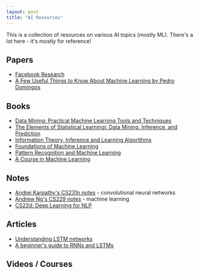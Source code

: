 ```yaml
---
layout: post
title: "AI Resources"
---
```


This is a collection of resources on various AI topics (mostly ML). There's a
lot here - it's mostly for reference!

## Papers
* [Facebook Research](https://research.facebook.com/publications/)
* [A Few Useful Things to Know About Machine Learning by Pedro Domingos](https://homes.cs.washington.edu/~pedrod/papers/cacm12.pdf)

## Books
* [Data Mining: Practical Machine Learning Tools and Techniques](http://www.cs.waikato.ac.nz/~ml/weka/book.html)
* [The Elements of Statistical Learningi: Data Mining, Inference, and Prediction](http://statweb.stanford.edu/~tibs/ElemStatLearn/)
* [Information Theory, Inference and Learning Algorithms](https://www.amazon.com/Information-Theory-Inference-Learning-Algorithms/dp/0521642981)
* [Foundations of Machine Learning](https://www.amazon.com/dp/026201825X)
* [Pattern Recognition and Machine Learning](https://www.microsoft.com/en-us/research/people/cmbishop/)
* [A Course in Machine Learning](http://ciml.info/)

## Notes
* [Andrej Karpathy's CS231n notes](https://cs231n.github.io/) - convolutional neural networks
* [Andrew Ng's CS229 notes](http://cs229.stanford.edu/materials.html) - machine learning
* [CS22d: Deep Learning for NLP](http://cs224d.stanford.edu/syllabus.html)

## Articles
* [Understanding LSTM networks](https://colah.github.io/posts/2015-08-Understanding-LSTMs/)
* [A beginner's guide to RNNs and LSTMs](https://deeplearning4j.org/lstm.html)

## Videos / Courses
* [Machine learning summer school](https://www.youtube.com/playlist?list=PLZSO_6-bSqHQCIYxE3ycGLXHMjK3XV7Iz)
* [Andrew Ng's machine learning course](http://openclassroom.stanford.edu/MainFolder/CoursePage.php?course=MachineLearning)
* [Neural Networks for Machine Learning w. Geoffrey Hinton](https://www.coursera.org/learn/neural-networks)
* [Iain Murray's introduction to machine learning](http://videolectures.net/bootcamp2010_murray_iml/#)
* [How Convolutional Neural Networks Work](https://www.youtube.com/watch?v=FmpDIaiMIeA) - 25 minute video that gives a basic overview of CNNs

## Other
* [A Visual Introduction to Machine Learning](http://www.r2d3.us/visual-intro-to-machine-learning-part-1/)
* [The Unreasonable Effectiveness of Recurrent Neural Networks](https://karpathy.github.io/2015/05/21/rnn-effectiveness/)
* [The Import AI newsletter by Jack Clark](https://jack-clark.net/)
* [The Three Faces of Bayes](https://slackprop.wordpress.com/2016/08/28/the-three-faces-of-bayes/)
